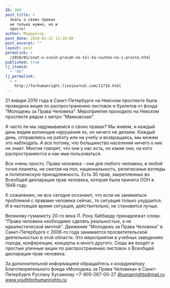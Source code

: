 ```yaml
---
ID: 266
post_title: >
  Знать о своих правах
  не только нужно, но и
  просто!
author: Модератор
post_date: 2010-01-21 11:10:00
post_excerpt: ""
layout: post
permalink: >
  /2010/01/znat-o-svoih-pravah-ne-tol-ko-nuzhno-no-i-prosto.html
published: true
lj_itemid:
  - "45"
lj_permalink:
  - >
    http://forhumanright.livejournal.com/11718.html
---
```

21 января 2010 года в Санкт-Петербурге на Невском проспекте была проведена акция по распространению листовок и буклетов от фонда "Молодежь за Права Человека". Мероприятие проходило на Невском проспекте рядом с метро "Маяковская".

А часто ли мы задумываемся о своих правах? Мы живем, и каждый день видим вопиющие нарушения их, но ничего не делаем. Каждый день, отправляясь на работу или на учебу и возвращаясь, мы можем это наблюдать. А все потому, что большинство населения ничего о них не знает. Многие говорят, что они у нас есть, но какие они, на кого распространяются и как ими пользоваться.

Все очень просто. Права человека - они для любого человека, в любой точке планеты, не смотря на пол, национальность, религиозные взгляды и политическую принадлежность. Есть 30 прав, закрепленных во Всеобщей декларации прав человека, которая была принята ООН в 1948 году.

К сожалению, не все сегодня осознают, что если не заниматься проблемой с правами человека сейчас, то ситуация только ухудшится. И в настоящее время ситуация, действительно, не становится лучше.

Великому гуманисту 20-го века Л. Рону Хаббарду принадлежат слова: "Права человека необходимо сделать реальностью, а не идеалистической мечтой". Движение "Молодежь за Права Человека" в Санкт-Петербурге с 2006-го года занимается просветительской деятельностью в этой области. Это мероприятия в учебных заведениях города, конференции, концерты и много другого. Сюда же входят и простые уличные акции по распространению листовок о Всеобщей декларации прав человека.

За дополнительной информацией обращайтесь к координатору
Благотворительного фонда «Молодежь за Права Человека» в Санкт-Петербурге
Руслану Хусаинову
+7-905-267-00-27
4humanrights@mail.ru
www.youthforhumanrights.ru